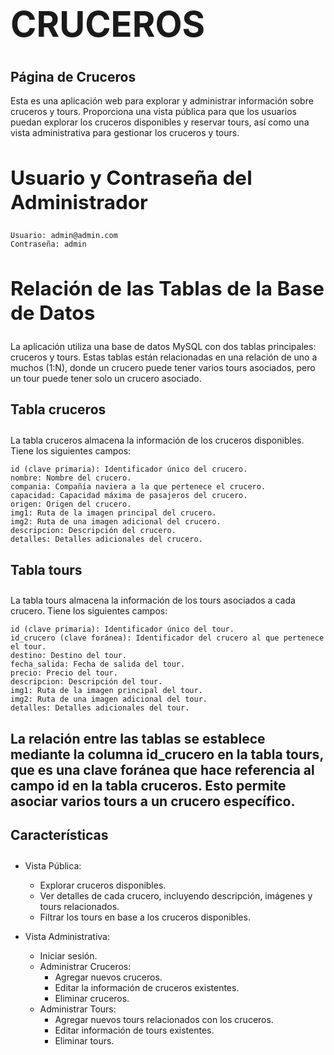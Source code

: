 # **<h1>CRUCEROS</h1>**
## **Página de Cruceros**

Esta es una aplicación web para explorar y administrar información sobre cruceros y tours. Proporciona una vista pública para que los usuarios puedan explorar los cruceros disponibles y reservar tours, así como una vista administrativa para gestionar los cruceros y tours.
## **<h2>Usuario y Contraseña del Administrador</h2>**

    Usuario: admin@admin.com
    Contraseña: admin
   
## **<h2>Relación de las Tablas de la Base de Datos</h2>**

La aplicación utiliza una base de datos MySQL con dos tablas principales: cruceros y tours. Estas tablas están relacionadas en una relación de uno a muchos (1:N), donde un crucero puede tener varios tours asociados, pero un tour puede tener solo un crucero asociado.
## **<h4>Tabla cruceros</h4>**

La tabla cruceros almacena la información de los cruceros disponibles. Tiene los siguientes campos:

    id (clave primaria): Identificador único del crucero.
    nombre: Nombre del crucero.
    compania: Compañía naviera a la que pertenece el crucero.
    capacidad: Capacidad máxima de pasajeros del crucero.
    origen: Origen del crucero.
    img1: Ruta de la imagen principal del crucero.
    img2: Ruta de una imagen adicional del crucero.
    descripcion: Descripción del crucero.
    detalles: Detalles adicionales del crucero.

## **<h4>Tabla tours</h4>**

La tabla tours almacena la información de los tours asociados a cada crucero. Tiene los siguientes campos:

    id (clave primaria): Identificador único del tour.
    id_crucero (clave foránea): Identificador del crucero al que pertenece el tour.
    destino: Destino del tour.
    fecha_salida: Fecha de salida del tour.
    precio: Precio del tour.
    descripcion: Descripción del tour.
    img1: Ruta de la imagen principal del tour.
    img2: Ruta de una imagen adicional del tour.
    detalles: Detalles adicionales del tour.

## **La relación entre las tablas se establece mediante la columna id_crucero en la tabla tours, que es una clave foránea que hace referencia al campo id en la tabla cruceros. Esto permite asociar varios tours a un crucero específico.**


## **<h4>Características</h4>**

- Vista Pública:
  - Explorar cruceros disponibles.
  - Ver detalles de cada crucero, incluyendo descripción, imágenes y tours relacionados.
  - Filtrar los tours en base a los cruceros disponibles.

- Vista Administrativa:
  - Iniciar sesión.
  - Administrar Cruceros:
    - Agregar nuevos cruceros.
    - Editar la información de cruceros existentes.
    - Eliminar cruceros.
  - Administrar Tours:
    - Agregar nuevos tours relacionados con los cruceros.
    - Editar información de tours existentes.
    - Eliminar tours.
